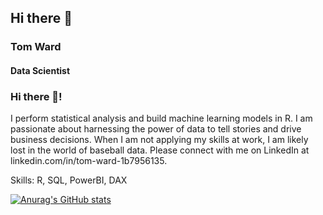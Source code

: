 ## Hi there 👋

### Tom Ward
#### Data Scientist

### Hi there 👋!
I perform statistical analysis and build machine learning models in R. I am passionate about harnessing the power of data to tell stories and drive business decisions. When I am not applying my skills at work, I am likely lost in the world of baseball data. Please connect with me on LinkedIn at linkedin.com/in/tom-ward-1b7956135.

Skills: R, SQL, PowerBI, DAX






[![Anurag's GitHub stats](https://github-readme-stats.vercel.app/api?username=tomward9)](https://github.com/anuraghazra/github-readme-stats)

